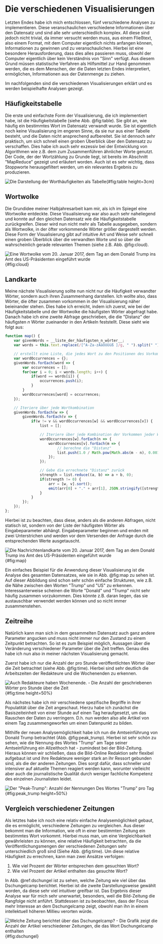 # Die verschiedenen Visualisierungen
Letzten Endes habe ich mich entschlossen, fünf verschiedene Analysen zu implementieren. Diese veranschaulichen verschiedene Informationen über den Datensatz und sind alle sehr unterschiedlich komplex. All diese sind jedoch nicht trivial, da immer versucht werden muss, aus einem Fließtext, also einem Format, mit dem Computer eigentlich nichts anfangen können, Informationen zu gewinnen und zu veranschaulichen. Hierbei ist eine besondere Herausforderung, dass dies alles passieren muss, obwohl der Computer eigentlich über kein Verständnis von "Sinn" verfügt. Aus diesem Grund müssen statistische Verfahren als Hilfsmittel zur Hand genommen werden, die es dem Menschen, der die Daten letzten Endes interpretiert, ermöglichen, Informationen aus der Datenmenge zu ziehen.

Im nachfolgenden sind die verschiedenen Visualisierungen erklärt und es werden beispielhafte Analysen gezeigt.

## Häufigkeitstabelle
Die erste und einfachste Form der Visualisierung, die ich implementiert habe, ist die Häufigkeitstabelle (siehe Abb. @fig:table). Sie gibt an, wie häufig ein bestimmtes Wort im Datensatz verwandt wurde. Sie ist eigentlich noch keine Visualisierung im engeren Sinne, da sie nur aus einer Tabelle besteht, und die Daten nicht ansprechend aufbereitet. Sie ist dennoch sehr praktisch, um sich schnell einen groben Überblick über den Datensatz zu verschaffen. Dies habe ich auch sehr exzessiv bei der Entwicklung von Algorithmen wie z.B. dem zum Zusammenführen ähnlicher Worte genutzt. Der Code, der der Wortzählung zu Grunde liegt, ist bereits im Abschnitt "MapReduce" gezeigt und erläutert worden. Auch ist es sehr wichtig, dass Stoppworte herausgefiltert werden, um ein relevantes Ergebnis zu produzieren.

![Die Darstellung der Worthäufigkeiten als Tabelle](img/table.png){#fig:table height=3cm}

## Wortwolke
Die Grundidee meiner Halbjahresarbeit kam mir, als ich im Spiegel eine Wortwolke entdeckte. Diese Visualisierung war also auch sehr naheliegend und konnte auf den gleichen Datensatz wie die Häufigkeitstabelle zurückgreifen. Dieser wird nun nicht mehr als Tabelle ausgegeben, sondern als Wortwolke, in der öfter vorkommende Wörter größer dargestellt werden. Diese Form der Visualisierung gibt auf intuitive Art und Weise sehr schnell einen groben Überblick über die verwandten Worte und so über die wahrscheinlich gerade relevanten Themen (siehe z.B. Abb. @fig:cloud).

![Eine Wortwolke vom 20. Januar 2017, dem Tag an dem Donald Trump ins Amt des US-Präsidenten eingeführt wurde](img/cloud.png){#fig:cloud}

## Landkarte
Meine nächste Visualisierung sollte nun nicht nur die Häufigkeit verwandter Wörter, sondern auch ihren Zusammenhang darstellen. Ich wollte also, dass Wörter, die öfter zusammen vorkommen in der Visualisierung näher beieinander stehen. Dies habe ich erreicht, indem ich zuerst, wie bei der Häufigkeitstabelle und der Wortwolke die häufigsten Wörter abgefragt habe. Danach habe ich eine zweite Abfrage geschrieben, die die "Distanz" der häufigsten $n$ Wörter zueinander in den Artikeln feststellt. Diese sieht wie folgt aus:
```javascript
function map() {
    var givenWords = __liste_der_häufigsten_n_wörter__;
    var words = this.text.replace(/[^A-Za-zÄäÖöÜüß ]/g, " ").split(" ").filter(w => w);

    // erstellt eine Liste, die jedes Wort zu den Positionen des Vorkommens zuordnet
    var wordOccurrences = {};
    givenWords.forEach(word => {
        var occurrences = [];
        for(var i = 0; i < words.length; i++) {
            if(word == words[i]) {
                occurrences.push(i);
            }
        }
        wordOccurrences[word] = occurrences;
    });

    // Iteriere über jede Wortkombination
    givenWords.forEach(w => {
        givenWords.forEach(v => {
            if(w != v && wordOccurrences[w] && wordOccurrences[v]) {
                list = [];

                // Iteriere über jede Kombination der Vorkommen jeder Wortkombination
                wordOccurrences[w].forEach(n => {
                    wordOccurrences[v].forEach(m => {
                        // berechne die "Distanz"
                        list.push(1.0 / Math.pow(Math.abs(m - n), 0.001));
                    });
                });

                // Gebe die errechnete "Distanz" zurück
                strength = list.reduce((a, b) => a + b, 0);
                if(strength != 0) {
                    arr = [w, v].sort();
                    emit(arr[0] + "." + arr[1], JSON.stringify([strength, 1]));
                }
            }
        });
    });
};
```

Hierbei ist zu beachten, dass diese, anders als die anderen Abfragen, nicht statisch ist, sondern von der Liste der häufigsten Wörter als Eingabeparameter abhängt. Eingabeparameter beginnen und enden mit zwei Unterstrichen und werden vor dem Versenden der Anfrage durch die entsprechenden Werte ausgetauscht.

![Die Nachrichtenlandkarte vom 20. Januar 2017, dem Tag an dem Donald Trump ins Amt des US-Präsidenten eingeführt wurde](img/force.png){#fig:map}

Ein einfaches Beispiel für die Anwendung dieser Visualisierung ist die Analyse des gesamten Datensatzes, wie sie in Abb. @fig:map zu sehen ist. Auf dieser Abbildung sind schon sehr schön einfache Strukturen, wie z.B. die Nähe zwischen den Worten "Trump" und "US" zu erkennen. Interessanterweise scheinen die Worte "Donald" und "Trump" nicht sehr häufig zusammen vorzukommen. Dies könnte z.B. daran liegen, das sie austauschbar verwendet werden können und so nicht immer zusammenstehen.

## Zeitreihe
Natürlich kann man sich in dem gesammelten Datensatz auch ganz andere Parameter angucken und muss nicht immer nur den Zustand zu einem Zeitpunkt betrachten. So ist es zum Beispiel möglich, Aussagen über die Veränderung verschiedener Parameter über die Zeit treffen. Genau dies habe ich nun also in meiner nächsten Visualisierung gemacht.

Zuerst habe ich nur die Anzahl der pro Stunde veröffentlichten Wörter über die Zeit betrachtet (siehe Abb. @fig:time). Hierbei sind sehr deutlich die Arbeitszeiten der Redakteure und die Wochenenden zu erkennen.

![Auch Redakteure haben Wochenende. - Die Anzahl der geschriebenen Wörter pro Stunde über die Zeit](img/time.png){#fig:time height=50%}

Als nächstes habe ich mir verschiedene spezifische Begriffe in ihrer Populatität über die Zeit angeschaut. Hierzu habe ich zunächst die Basiszeiteinheit von einer Stunde auf einen Tag heraufgesetzt, um das Rauschen der Daten zu verringern. D.h. nun werden also alle Artikel von einem Tag zusammengeworfen um einen Datenpunkt zu bilden.

Mithilfe der neuen Analysemöglichkeit habe ich nun die Amtseinführung von Donald Trump betrachtet (Abb. @fig:peak_trump). Hierbei ist sehr schön zu sehen, wie die Nennung des Wortes "Trump" am Tage seiner Amtseinführung ein Allzeithoch hat - zumindest bei der Bild-Zeitung. Hieraus können wir schließen, dass die Bild-Online Redaktion sehr flexibel aufgebaut ist und ihre Redakteure weniger stark an ihr Ressort gebunden sind, als die der anderen Zeitungen. Dies sorgt dafür, dass schneller und intensiver auf aktuelle Themen reagiert werden kann, worunter vielleicht aber auch die journalistische Qualität durch weniger fachliche Kompetenz des einzelnen Journalisten leidet.

![Der "Peak-Trump": Anzahl der Nennungen Des Wortes "Trump" pro Tag](img/peak_trump.png){#fig:peak_trump height=50%}

## Vergleich verschiedener Zeitungen

Als letztes habe ich noch eine relativ einfache Analysemöglichkeit gebaut, die es ermöglicht, verschiedene Zeitungen zu vergleichen. Aus dieser bekommt man die Information, wie oft in einer bestimmten Zeitung ein bestimmtes Wort vorkommt. Hierbei muss man, um eine Vergleichbarkeit gewährleisten zu können, eine relative Häufigkeit betrachten, da die Veröffentlichungsmengen der verschiedenen Zeitungen sehr unterschiedlich groß sind (Siehe Abb. @fig:time). Um diese relative Häufigkeit zu errechnen, kann man zwei Ansätze verfolgen:
1. Wie viel Prozent der Wörter entsprechen dem gesuchten Wort?
2. Wie viel Prozent der Artikel enthalten das gesuchte Wort?

In Abb. @ref:dschungel ist zu sehen, welche Zeitung wie viel über das Dschungelcamp berichtet. Hierbei ist die zweite Darstellungsweise gewählt worden, da diese sehr viel intuitiver greifbar ist. Das Ergebnis dieser Analyse war für mich sehr unerwartet, besonders, weil die Bild-Zeitung die Rangfolge nicht anführt. Stattdessen ist zu beobachten, dass der Focus mehr Interesse an dem Dschungelcamp zeigt, obwohl man ihn in einem intellektuell höheren Millieu verorten würde.

![Welche Zeitung berichtet über das Dschungelcamp? - Die Grafik zeigt die Anzahl der Artikel verschiedener Zeitungen, die das Wort Dschungelcamp enthalten](img/contains_dschungel.png){#fig:dschungel}
